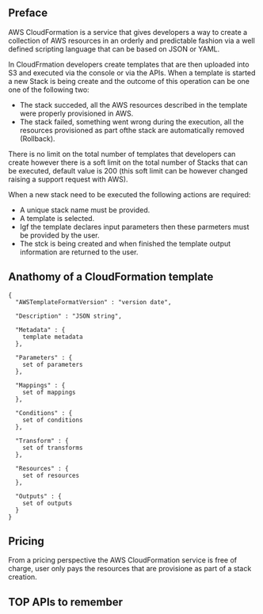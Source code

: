 ## Preface

AWS CloudFormation is a service that gives developers a way to create a collection of AWS resources in an orderly and predictable fashion via a well defined scripting language that can be based on JSON or YAML.

In CloudFrmation developers create templates that are then uploaded into S3 and executed via the console or via the APIs. When a template is started a new Stack is being create and the outcome of this operation can be one one of the following two:
- The stack succeded, all the AWS resources described in the template were properly provisioned in AWS.
- The stack failed, something went wrong during the execution, all the resources provisioned as part ofthe stack are automatically removed (Rollback).

There is no limit on the total number of templates that developers can create however there is a soft limit on the total number of Stacks that can be executed, default value is 200 (this soft limit can be however changed raising a support request with AWS).

When a new stack need to be executed the following actions are required:
- A unique stack name must be provided.
- A template is selected.
- Igf the template declares input parameters then these parmeters must be provided by the user.
- The stck is being created and when finished the template output information are returned to the user.



## Anathomy of a CloudFormation template

```
{
  "AWSTemplateFormatVersion" : "version date",

  "Description" : "JSON string",

  "Metadata" : {
    template metadata
  },

  "Parameters" : {
    set of parameters
  },

  "Mappings" : {
    set of mappings
  },

  "Conditions" : {
    set of conditions
  },

  "Transform" : {
    set of transforms
  },

  "Resources" : {
    set of resources
  },

  "Outputs" : {
    set of outputs
  }
}
```

## Pricing

From a pricing perspective the AWS CloudFormation service is free of charge, user only pays the resources that are provisione as part of a stack creation. 

## TOP APIs to remember